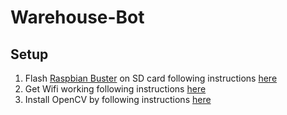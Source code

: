 # Warehouse-Bot

## Setup
1. Flash [Raspbian Buster](https://www.raspberrypi.org/downloads/raspbian/) on SD card following instructions [here](https://www.raspberrypi.org/documentation/installation/installing-images/README.md)
2. Get Wifi working following instructions [here](https://www.electronicshub.org/setup-wifi-raspberry-pi-2-using-usb-dongle/)
3. Install OpenCV by following instructions [here](https://www.pyimagesearch.com/2019/09/16/install-opencv-4-on-raspberry-pi-4-and-raspbian-buster/)
